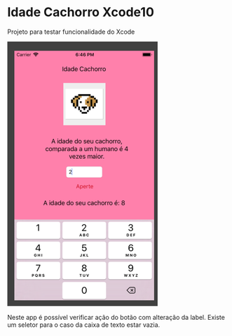 # Idade Cachorro Xcode10

Projeto para testar funcionalidade do Xcode

![Tela](tela.png)

Neste app é possível verificar ação do botão com alteração da label.
Existe um seletor para o caso da caixa de texto estar vazia.
